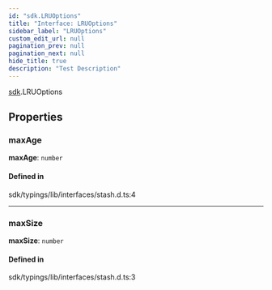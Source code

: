 ```yaml
---
id: "sdk.LRUOptions"
title: "Interface: LRUOptions"
sidebar_label: "LRUOptions"
custom_edit_url: null
pagination_prev: null
pagination_next: null
hide_title: true
description: "Test Description"
---
```


[sdk](../namespaces/sdk.md).LRUOptions

## Properties

### maxAge

 **maxAge**: `number`

#### Defined in

sdk/typings/lib/interfaces/stash.d.ts:4

___

### maxSize

 **maxSize**: `number`

#### Defined in

sdk/typings/lib/interfaces/stash.d.ts:3
